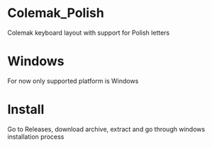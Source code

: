 # Colemak_Polish
Colemak keyboard layout with support for Polish letters

# Windows
For now only supported platform is Windows

# Install
Go to Releases, download archive, extract and go through windows installation process
